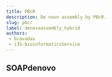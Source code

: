 ```yaml
---
title: PBcR
description: De novo assembly by PBcR.
slug: pbcr
label: denovoassembly_hybrid
authors:
 - bcavadas
 - i3S-bioinformaticsService
---
```


## SOAPdenovo 
